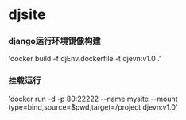 # djsite

### django运行环境镜像构建
'docker build -f djEnv.dockerfile -t djevn:v1.0 .'

### 挂载运行
'docker run -d -p 80:22222 --name mysite --mount type=bind,source=$pwd,target=/project djevn:v1.0'